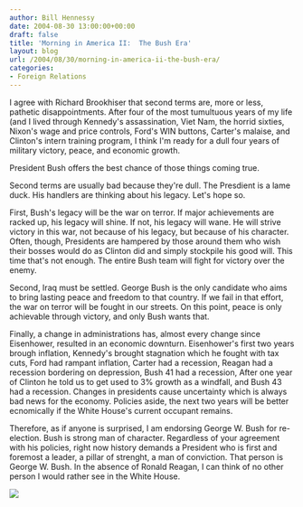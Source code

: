 ```yaml
---
author: Bill Hennessy
date: 2004-08-30 13:00:00+00:00
draft: false
title: 'Morning in America II:  The Bush Era'
layout: blog
url: /2004/08/30/morning-in-america-ii-the-bush-era/
categories:
- Foreign Relations
---
```


I agree with Richard Brookhiser that second terms are, more or less, pathetic disappointments. After four of the most tumultuous years of my life (and I lived through Kennedy's assassination, Viet Nam, the horrid sixties, Nixon's wage and price controls, Ford's WIN buttons, Carter's malaise, and Clinton's intern training program, I think I'm ready for a dull four years of military victory, peace, and economic growth. 




President Bush offers the best chance of those things coming true.




Second terms are usually bad because they're dull. The Presdient is a lame duck. His handlers are thinking about his legacy. Let's hope so.




First, Bush's legacy will be the war on terror. If major achievements are racked up, his legacy will shine. If not, his legacy will wane. He will strive victory in this war, not because of his legacy, but because of his character. Often, though, Presidents are hampered by those around them who wish their bosses would do as Clinton did and simply stockpile his good will. This time that's not enough. The entire Bush team will fight for victory over the enemy.




Second, Iraq must be settled. George Bush is the only candidate who aims to bring lasting peace and freedom to that country. If we fail in that effort, the war on terror will be fought in our streets. On this point, peace is only achievable through victory, and only Bush wants that.




Finally, a change in administrations has, almost every change since Eisenhower, resulted in an economic downturn. Eisenhower's first two years brough inflation, Kennedy's brought stagnation which he fought with tax cuts, Ford had rampant inflation, Carter had a recession, Reagan had a recession bordering on depression, Bush 41 had a recession, After one year of Clinton he told us to get used to 3% growth as a windfall, and Bush 43 had a recession. Changes in presidents cause uncertainty which is always bad news for the economy. Policies aside, the next two years will be better ecnomically if the White House's current occupant remains.




Therefore, as if anyone is surprised, I am endorsing George W. Bush for re-election. Bush is strong man of character. Regardless of your agreement with his policies, right now history demands a President who is first and foremost a leader, a pillar of strenght, a man of conviction. That person is George W. Bush. In the absence of Ronald Reagan, I can think of no other person I would rather see in the White House.

![](https://blog.billhennessy.com/aggbug.aspx?PostID=609)

